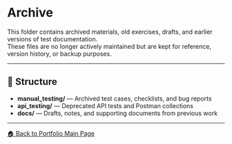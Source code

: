 # Archive

This folder contains archived materials, old exercises, drafts, and earlier versions of test documentation.  
These files are no longer actively maintained but are kept for reference, version history, or backup purposes.

---

## 📂 Structure

- **manual_testing/** — Archived test cases, checklists, and bug reports  
- **api_testing/** — Deprecated API tests and Postman collections  
- **docs/** — Drafts, notes, and supporting documents from previous work


---

[🏠 Back to Portfolio Main Page](../README.md)
